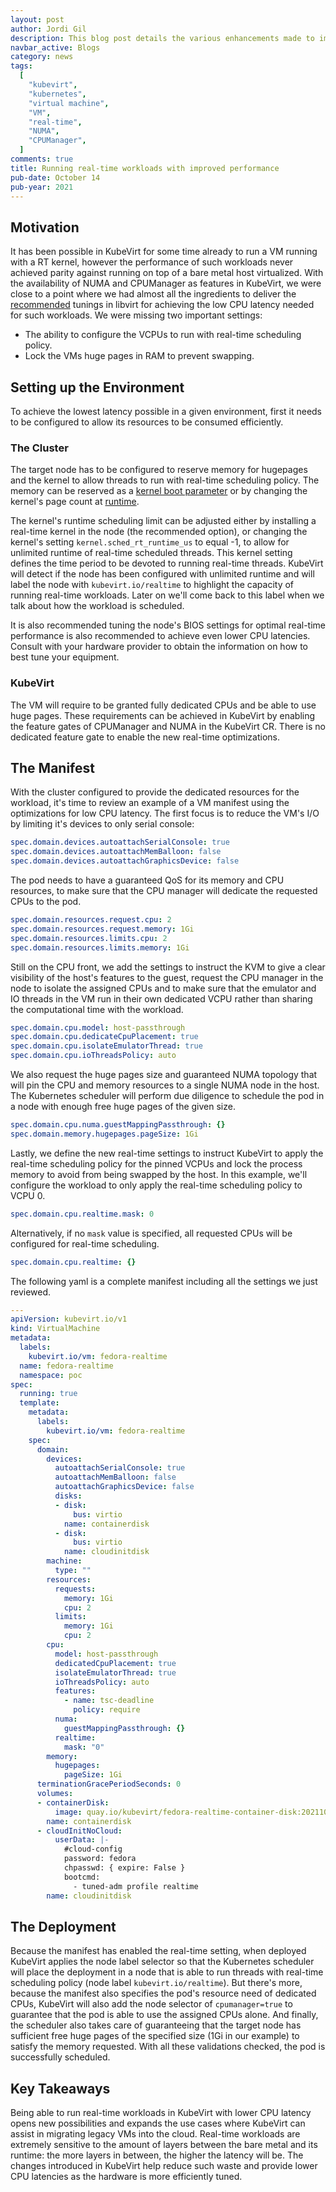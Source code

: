 ```yaml
---
layout: post
author: Jordi Gil
description: This blog post details the various enhancements made to improve the performance of real-time workloads in KubeVirt
navbar_active: Blogs
category: news
tags:
  [
    "kubevirt",
    "kubernetes",
    "virtual machine",
    "VM",
    "real-time",
    "NUMA",
    "CPUManager",
  ]
comments: true
title: Running real-time workloads with improved performance
pub-date: October 14
pub-year: 2021
---
```



## Motivation

It has been possible in KubeVirt for some time already to run a VM running with a RT kernel, however the performance of such workloads never achieved parity against running on top of a bare metal host virtualized. With the availability of NUMA and CPUManager as features in KubeVirt, we were close to a point where we had almost all the ingredients to deliver the [recommended](https://www.libvirt.org/kbase/kvm-realtime.html) tunings in libvirt for achieving the low CPU latency needed for such workloads. We were missing two important settings:

* The ability to configure the VCPUs to run with real-time scheduling policy.
* Lock the VMs huge pages in RAM to prevent swapping.

## Setting up the Environment

To achieve the lowest latency possible in a given environment, first it needs to be configured to allow its resources to be consumed efficiently.

### The Cluster

The target node has to be configured to reserve memory for hugepages and the kernel to allow threads to run with real-time scheduling policy. The memory can be reserved as a [kernel boot parameter](https://www.kernel.org/doc/html/latest/admin-guide/mm/hugetlbpage.html) or by changing the kernel's page count at [runtime](https://www.kernel.org/doc/html/latest/admin-guide/mm/hugetlbpage.html).

The kernel's runtime scheduling limit can be adjusted either by installing a real-time kernel in the node (the recommended option), or changing the kernel's setting `kernel.sched_rt_runtime_us` to equal -1, to allow for unlimited runtime of real-time scheduled threads. This kernel setting defines the time period to be devoted to running real-time threads. KubeVirt will detect if the node has been configured with unlimited runtime and will label the node with `kubevirt.io/realtime` to highlight the capacity of running real-time workloads. Later on we'll come back to this label when we talk about how the workload is scheduled.

It is also recommended tuning the node's BIOS settings for optimal real-time performance is also recommended to achieve even lower CPU latencies. Consult with your hardware provider to obtain the information on how to best tune your equipment.

### KubeVirt

The VM will require to be granted fully dedicated CPUs and be able to use huge pages. These requirements can be achieved in KubeVirt by enabling the feature gates of CPUManager and NUMA in the KubeVirt CR. There is no dedicated feature gate to enable the new real-time optimizations.

## The Manifest

With the cluster configured to provide the dedicated resources for the workload, it's time to review an example of a VM manifest using the optimizations for low CPU latency. The first focus is to reduce the VM's I/O by limiting it's devices to only serial console:

```yaml
spec.domain.devices.autoattachSerialConsole: true
spec.domain.devices.autoattachMemBalloon: false
spec.domain.devices.autoattachGraphicsDevice: false
```

The pod needs to have a guaranteed QoS for its memory and CPU resources, to make sure that the CPU manager will dedicate the requested CPUs to the pod.

```yaml
spec.domain.resources.request.cpu: 2
spec.domain.resources.request.memory: 1Gi
spec.domain.resources.limits.cpu: 2
spec.domain.resources.limits.memory: 1Gi
```

Still on the CPU front, we add the settings to instruct the KVM to give a clear visibility of the host's features to the guest, request the CPU manager in the node to isolate the assigned CPUs and to make sure that the emulator and IO threads in the VM run in their own dedicated VCPU rather than sharing the computational time with the workload.

```yaml
spec.domain.cpu.model: host-passthrough
spec.domain.cpu.dedicateCpuPlacement: true
spec.domain.cpu.isolateEmulatorThread: true
spec.domain.cpu.ioThreadsPolicy: auto
```

We also request the huge pages size and guaranteed NUMA topology that will pin the CPU and memory resources to a single NUMA node in the host. The Kubernetes scheduler will perform due diligence to schedule the pod in a node with enough free huge pages of the given size.

```yaml
spec.domain.cpu.numa.guestMappingPassthrough: {}
spec.domain.memory.hugepages.pageSize: 1Gi
```

Lastly, we define the new real-time settings to instruct KubeVirt to apply the real-time scheduling policy for the pinned VCPUs and lock the process memory to avoid from being swapped by the host. In this example, we'll configure the workload to only apply the real-time scheduling policy to VCPU 0.

```yaml
spec.domain.cpu.realtime.mask: 0
```

Alternatively, if no `mask` value is specified, all requested CPUs will be configured for real-time scheduling.

```yaml
spec.domain.cpu.realtime: {}
```

The following yaml is a complete manifest including all the settings we just reviewed.

```yaml
---
apiVersion: kubevirt.io/v1
kind: VirtualMachine
metadata:
  labels:
    kubevirt.io/vm: fedora-realtime
  name: fedora-realtime
  namespace: poc
spec:
  running: true
  template:
    metadata:
      labels:
        kubevirt.io/vm: fedora-realtime
    spec:
      domain:
        devices:
          autoattachSerialConsole: true
          autoattachMemBalloon: false
          autoattachGraphicsDevice: false
          disks:
          - disk:
              bus: virtio
            name: containerdisk
          - disk:
              bus: virtio
            name: cloudinitdisk
        machine:
          type: ""
        resources:
          requests:
            memory: 1Gi
            cpu: 2
          limits:
            memory: 1Gi
            cpu: 2
        cpu:
          model: host-passthrough
          dedicatedCpuPlacement: true
          isolateEmulatorThread: true
          ioThreadsPolicy: auto
          features:
            - name: tsc-deadline
              policy: require
          numa:
            guestMappingPassthrough: {}
          realtime:
            mask: "0"
        memory:
          hugepages:
            pageSize: 1Gi
      terminationGracePeriodSeconds: 0
      volumes:
      - containerDisk:
          image: quay.io/kubevirt/fedora-realtime-container-disk:20211008_5a22acb18
        name: containerdisk
      - cloudInitNoCloud:
          userData: |-
            #cloud-config
            password: fedora
            chpasswd: { expire: False }
            bootcmd:
              - tuned-adm profile realtime
        name: cloudinitdisk
```

## The Deployment

Because the manifest has enabled the real-time setting, when deployed KubeVirt applies the node label selector so that the Kubernetes scheduler will place the deployment in a node that is able to run threads with real-time scheduling policy (node label `kubevirt.io/realtime`). But there's more, because the manifest also specifies the pod's resource need of dedicated CPUs, KubeVirt will also add the node selector of `cpumanager=true` to guarantee that the pod is able to use the assigned CPUs alone. And finally, the scheduler also takes care of guaranteeing that the target node has sufficient free huge pages of the specified size (1Gi in our example) to satisfy the memory requested. With all these validations checked, the pod is successfully scheduled.

## Key Takeaways

Being able to run real-time workloads in KubeVirt with lower CPU latency opens new possibilities and expands the use cases where KubeVirt can assist in migrating legacy VMs into the cloud. Real-time workloads are extremely sensitive to the amount of layers between the bare metal and its runtime: the more layers in between, the higher the latency will be. The changes introduced in KubeVirt help reduce such waste and provide lower CPU latencies as the hardware is more efficiently tuned.

